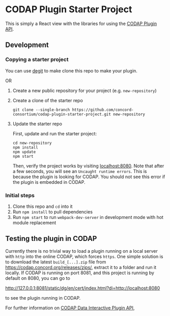 # CODAP Plugin Starter Project

 This is simply a React view with the libraries for using the [CODAP Plugin API](https://github.com/concord-consortium/codap/wiki/CODAP-Data-Interactive-Plugin-API).

## Development

### Copying a starter project
You can use [degit](https://www.npmjs.com/package/degit) to make clone this repo to make your plugin.

OR

1. Create a new public repository for your project (e.g. `new-repository`)
2. Create a clone of the starter repo
    ```
    git clone --single-branch https://github.com/concord-consortium/codap-plugin-starter-project.git new-repository
    ```
3. Update the starter repo

    First, update and run the starter project:
    ```
    cd new-repository
    npm install
    npm update
    npm start
    ```
    Then, verify the project works by visiting [localhost:8080](http://localhost:8080). Note that after a few seconds, you will see an `Uncaught runtime errors`. This is because the plugin is looking for CODAP. You should not see this error if the plugin is embedded in CODAP.

### Initial steps

1. Clone this repo and `cd` into it
2. Run `npm install` to pull dependencies
3. Run `npm start` to run `webpack-dev-server` in development mode with hot module replacement

## Testing the plugin in CODAP

Currently there is no trivial way to load a plugin running on a local server with `http` into the online CODAP, which forces `https`. One simple solution is to download the latest `build_[...].zip` file from https://codap.concord.org/releases/zips/, extract it to a folder and run it locally. If CODAP is running on port 8081, and this project is running by default on 8080, you can go to

http://127.0.0.1:8081/static/dg/en/cert/index.html?di=http://localhost:8080

to see the plugin running in CODAP.

For further information on [CODAP Data Interactive Plugin API](https://github.com/concord-consortium/codap/wiki/CODAP-Data-Interactive-Plugin-API),
